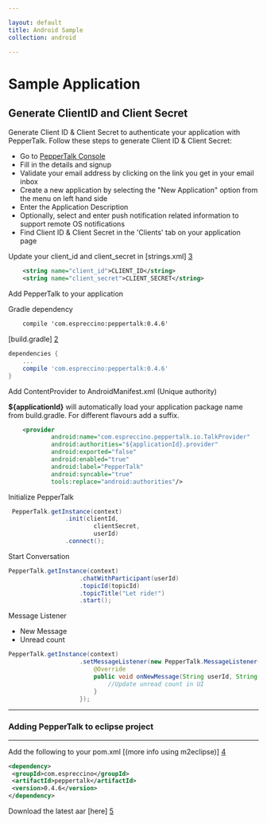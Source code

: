 ```yaml
---

layout: default
title: Android Sample
collection: android

---
```


# Sample Application

## Generate ClientID and Client Secret
Generate Client ID & Client Secret to authenticate your application with PepperTalk. Follow these steps to generate Client ID & Client Secret:
* Go to [PepperTalk Console](https://console.getpeppertalk.com/dashboard/signup)
* Fill in the details and signup
* Validate your email address by clicking on the link you get in your email inbox
* Create a new application by selecting the "New Application" option from the menu on left hand side
* Enter the Application Description
* Optionally, select and enter push notification related information to support remote OS notifications
* Find Client ID & Client Secret in the 'Clients' tab on your application page

Update your client_id and client_secret in [strings.xml] [3]

```xml
    <string name="client_id">CLIENT_ID</string>
    <string name="client_secret">CLIENT_SECRET</string> 
```

Add PepperTalk to your application

Gradle dependency 

```xml
    compile 'com.espreccino:peppertalk:0.4.6'
```

[build.gradle] [2]

```groovy
dependencies {
    ...
    compile 'com.espreccino:peppertalk:0.4.6'
}
```

Add ContentProvider to AndroidManifest.xml (Unique authority)

<b>${applicationId}</b> will automatically load your application package name from build.gradle. For different flavours add a suffix.

```xml
    <provider
            android:name="com.espreccino.peppertalk.io.TalkProvider"
            android:authorities="${applicationId}.provider"
            android:exported="false"
            android:enabled="true"
            android:label="PepperTalk"
            android:syncable="true"
            tools:replace="android:authorities"/>
```
Initialize PepperTalk

```java
 PepperTalk.getInstance(context)
                .init(clientId,
                        clientSecret,
                        userId)
                .connect();
```

Start Conversation

```java
PepperTalk.getInstance(context)
                    .chatWithParticipant(userId)
                    .topicId(topicId)
                    .topicTitle("Let ride!")
                    .start();
```

Message Listener 
- New Message
- Unread count

```java
PepperTalk.getInstance(context)
                    .setMessageListener(new PepperTalk.MessageListener() {
                        @Override
                        public void onNewMessage(String userId, String topicId, int unreadCount) {
                            //Update unread count in UI
                        }
                    });
```

---
### Adding PepperTalk to eclipse project
---
Add the following to your pom.xml [(more info using m2eclipse)] [4]

```xml
<dependency>
 <groupId>com.espreccino</groupId>
 <artifactId>peppertalk</artifactId>
 <version>0.4.6</version>
</dependency>
````

Download the latest aar [here] [5]

[1]: https://console.getpeppertalk.com/ "PepperTalk"
[2]: https://github.com/Espreccino/PepperTalkAndroidSDK-Examples/blob/master/app/build.gradle "build.gralde"
[3]: https://github.com/Espreccino/PepperTalkAndroidSDK-Examples/blob/master/app/src/main/res/values/strings.xml#L6 "strings.xml"
[4]: http://books.sonatype.com/m2eclipse-book/reference/dependencies.html "m2eclipse"
[5]: https://search.maven.org/#browse%7C-793624875 "PepperTalk SNAPSHOT"